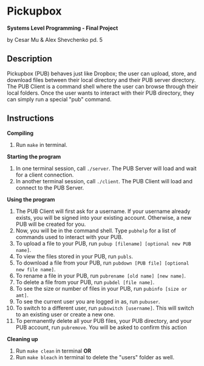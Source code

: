 # Pickupbox
**Systems Level Programming - Final Project**

by Cesar Mu & Alex Shevchenko pd. 5

## Description ##
Pickupbox (PUB) behaves just like Dropbox; the user can upload, store, and download files between their local directory and their PUB server directory. The PUB Client is a command shell where the user can browse through their local folders. Once the user wants to interact with their PUB directory, they can simply run a special "pub" command.

## Instructions ##
**Compiling**
1. Run ``make`` in terminal.

**Starting the program**
1. In one terminal session, call ``./server``. The PUB Server will load and wait for a client connection.
2. In another terminal session, call ``./client``. The PUB Client will load and connect to the PUB Server.

**Using the program**
1. The PUB Client will first ask for a username. If your username already exists, you will be signed into your existing account. Otherwise, a new PUB will be created for you.
2. Now, you will be in the command shell. Type ``pubhelp`` for a list of commands used to interact with your PUB.
3. To upload a file to your PUB, run ``pubup [filename] [optional new PUB name]``.
4. To view the files stored in your PUB, run ``publs``.
5. To download a file from your PUB, run ``pubdown [PUB file] [optional new file name]``.
6. To rename a file in your PUB, run ``pubrename [old name] [new name]``.
7. To delete a file from your PUB, run ``pubdel [file name]``.
8. To see the size or number of files in your PUB, run ``pubinfo [size or amt]``.
9. To see the current user you are logged in as, run ``pubuser``.
10. To switch to a different user, run ``pubswitch [username]``. This will switch to an existing user or create a new one.
11. To permanently delete all your PUB files, your PUB directory, and your PUB account, run ``pubremove``. You will be asked to confirm this action

**Cleaning up**
1. Run ``make clean`` in terminal
**OR**
2. Run ``make bleach`` in terminal to delete the "users" folder as well.
